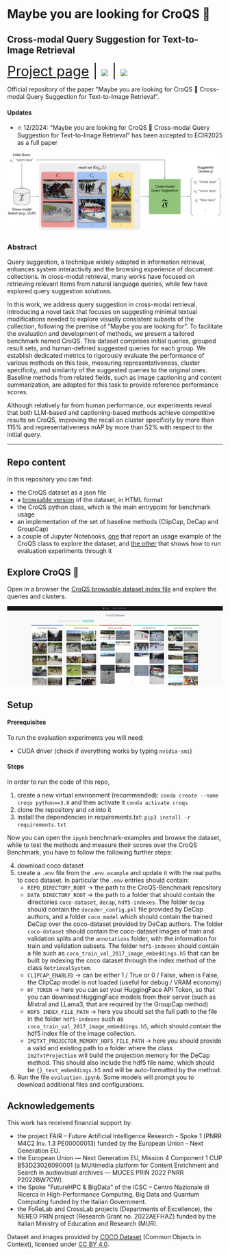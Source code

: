 # Maybe you are looking for CroQS 🐊
## Cross-modal Query Suggestion for Text-to-Image Retrieval

<span style="font-size: xx-large;">[Project page](https://paciosoft.com/CroQS-benchmark/) | [<img src="https://img.shields.io/badge/arXiv-2412.13834-b51b1b.svg" style="width: 180; margin-top: 15px;">](https://arxiv.org/abs/2412.13834) | <img src="https://img.shields.io/badge/ECIR%202025-Full%20Paper-blue" style="width: 180; margin-top: 15px;">

Official repository of the paper "Maybe you are looking for CroQS 🐊 Cross-modal Query Suggestion for Text-to-Image Retrieval".

#### Updates

- 🔥 12/2024: "Maybe you are looking for CroQS 🐊 Cross-modal Query Suggestion for Text-to-Image Retrieval" has been accepted to ECIR2025 as a full paper

![cross-modal query suggestion architecture schema](./images/cross-modal-query-suggestion-architecture.webp)

### Abstract

Query suggestion, a technique widely adopted in information retrieval, enhances system interactivity and the browsing experience of document collections.
In cross-modal retrieval, many works have focused on retrieving relevant items from natural language queries, while few have explored query suggestion solutions. 

In this work, we address query suggestion in cross-modal retrieval, introducing a novel task that focuses on suggesting minimal textual modifications needed to explore visually consistent subsets of the collection, following the premise of ”Maybe you are looking for”.
To facilitate the evaluation and development of methods, we present a tailored benchmark named CroQS.
This dataset comprises initial queries, grouped result sets, and human-defined suggested queries for each group.
We establish dedicated metrics to rigorously evaluate the performance of various methods on this task, measuring representativeness, cluster specificity, and similarity of the suggested queries to the original ones.
Baseline methods from related fields, such as image captioning and content summarization, are adapted for this task to provide reference performance scores.

Although relatively far from human performance, our experiments reveal that both LLM-based and captioning-based methods achieve competitive results on CroQS, improving the recall on cluster specificity by more than 115% and representativeness mAP by more than 52% with respect to the initial query.

---

## Repo content

In this repository you can find:
- the CroQS dataset as a json file
- a [browsable version](./browsable-dataset/index.html) of the dataset, in HTML format
- the CroQS python class, which is the main entrypoint for benchmark usage
- an implementation of the set of baseline methods (ClipCap, DeCap and GroupCap)
- a couple of Jupyter Notebooks, [one](./benchmark-examples.ipynb) that report an usage example of the CroQS class to explore the dataset, and [the other](./evaluation.ipynb) that shows how to run evaluation experiments through it


## Explore CroQS 🐊

Open in a browser the [CroQS browsable dataset index file](./browsable-dataset/index.html) and explore the queries and clusters.

![CroQS Browsable Dataset HTML View](./images/croqs-browsable-dataset-example.png)

## Setup


#### Prerequisites

To run the evaluation experiments you will need:
- CUDA driver (check if everything works by typing `nvidia-smi`)

#### Steps

In order to run the code of this repo, 

1. create a new virtual environment (recommended):
`conda create --name croqs python==3.8` and then activate it `conda activate croqs`
2. clone the repository and `cd` into it
3. install the dependencies in requirements.txt: `pip3 install -r requirements.txt`

Now you can open the `ipynb` benchmark-examples and browse the dataset, while to test the methods and measure their scores over the CroQS Benchmark, you have to follow the following further steps:

4. download coco dataset
5. create a `.env` file from the `.env.example` and update it with the real paths to coco dataset. In particular the `.env` entries should contain:
    - `REPO_DIRECTORY_ROOT` &#8594; the path to the CroQS-Benchmark repository
    - `DATA_DIRECTORY_ROOT` &#8594; the path to a folder that should contain the directories `coco-dataset`, `decap`, `hdf5-indexes`. The folder `decap` should contain the `decoder_config.pkl` file provided by DeCap authors, and a folder `coco_model` which should contain the trained DeCap over the coco-dataset provided by DeCap authors. The folder `coco-dataset` should contain the coco-dataset images of train and validation splits and the `annotations` folder, with the information for train and validation subsets. The folder `hdf5-indexes` should contain a file such as `coco_train_val_2017_image_embeddings.h5` that can be built by indexing the coco dataset through the index method of the class `RetrievalSystem`.
    - `CLIPCAP_ENABLED` &#8594; can be either 1 / True or 0 / False, when is False, the ClipCap model is not loaded (useful for debug / VRAM economy)
    - `HF_TOKEN` &#8594; here you can set your HuggingFace API Token, so that you can download HuggingFace models from their server (such as Mistral and LLama3, that are required by the GroupCap method)
    - `HDF5_INDEX_FILE_PATH` &#8594; here you should set the full path to the file in the folder `hdf5-indexes` such as `coco_train_val_2017_image_embeddings.h5`, which should contain the hdf5 index file of the image collection.
    - `IM2TXT_PROJECTOR_MEMORY_HDF5_FILE_PATH` &#8594; here you should provide a valid and existing path to a folder where the class `Im2TxtProjection` will build the projection memory for the DeCap method. This should also include the hdf5 file name, which should be `{}_text_embeddings.h5` and will be auto-formatted by the method.
6. Run the file `evaluation.ipynb`. Some models will prompt you to download additional files and configurations. 



## Acknowledgements

This work has received financial support by:
- the project FAIR – Future Artificial Intelligence Research - Spoke 1 (PNRR M4C2 Inv. 1.3 PE00000013) funded by the European Union - Next Generation EU.
- the European Union — Next Generation EU, Mission 4 Component 1 CUP B53D23026090001 (a MUltimedia platform for Content Enrichment and Search in audiovisual archives — MUCES PRIN 2022 PNRR P2022BW7CW).
- the Spoke "FutureHPC & BigData" of the ICSC – Centro Nazionale di Ricerca in High-Performance Computing, Big Data and Quantum Computing funded by the Italian Government.
- the FoReLab and CrossLab projects (Departments of Excellence), the NEREO PRIN project (Research Grant no. 2022AEFHAZ) funded by the Italian Ministry of Education and Research (MUR).

Dataset and images provided by [COCO Dataset]("http://cocodataset.org") (Common Objects in Context), licensed under [CC BY 4.0](https://creativecommons.org/licenses/by/4.0/).

